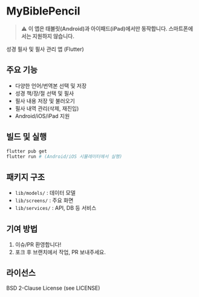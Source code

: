 # MyBiblePencil

> ⚠️ **이 앱은 태블릿(Android)과 아이패드(iPad)에서만 동작합니다. 스마트폰에서는 지원하지 않습니다.**

성경 필사 및 필사 관리 앱 (Flutter)

## 주요 기능
- 다양한 언어/번역본 선택 및 저장
- 성경 책/장/절 선택 및 필사
- 필사 내용 저장 및 불러오기
- 필사 내역 관리(삭제, 재진입)
- Android/iOS/iPad 지원

## 빌드 및 실행
```bash
flutter pub get
flutter run # (Android/iOS 시뮬레이터에서 실행)
```

## 패키지 구조
- `lib/models/` : 데이터 모델
- `lib/screens/` : 주요 화면
- `lib/services/` : API, DB 등 서비스

## 기여 방법
1. 이슈/PR 환영합니다!
2. 포크 후 브랜치에서 작업, PR 보내주세요.

## 라이선스
BSD 2-Clause License (see LICENSE)

